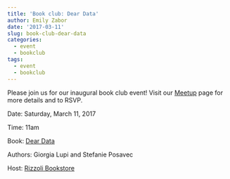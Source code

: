 ```yaml
---
title: 'Book club: Dear Data'
author: Emily Zabor
date: '2017-03-11'
slug: book-club-dear-data
categories:
  - event
  - bookclub
tags:
  - event
  - bookclub
---
```


Please join us for our inaugural book club event! Visit our [Meetup](https://www.meetup.com/rladies-newyork/events/237573729/) page for more details and to RSVP.

Date: Saturday, March 11, 2017

Time: 11am

Book: [Dear Data](https://www.rizzolibookstore.com/dear-data)

Authors: Giorgia Lupi and Stefanie Posavec

Host: [Rizzoli Bookstore](https://www.rizzolibookstore.com/)

